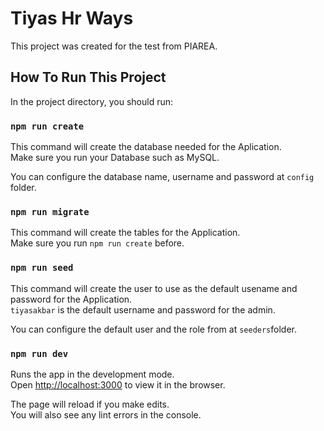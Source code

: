 # Tiyas Hr Ways

This project was created for the test from PIAREA.

## How To Run This Project

In the project directory, you should run:

### `npm run create`

This command will create the database needed for the Aplication.\
Make sure you run your Database such as MySQL.

You can configure the database name, username and password at `config` folder.

### `npm run migrate`

This command will create the tables for the Application.\
Make sure you run `npm run create` before.

### `npm run seed`

This command will create the user to use as the default usename and password for the Application.\
`tiyasakbar` is the default username and password for the admin.

You can configure the default user and the role from at `seeders`folder.

### `npm run dev`

Runs the app in the development mode.\
Open [http://localhost:3000](http://localhost:3000) to view it in the browser.

The page will reload if you make edits.\
You will also see any lint errors in the console.